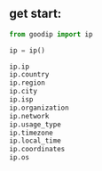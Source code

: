 ## get start:

```python
from goodip import ip

ip = ip()

ip.ip
ip.country
ip.region
ip.city
ip.isp
ip.organization
ip.network
ip.usage_type
ip.timezone
ip.local_time
ip.coordinates
ip.os
```
